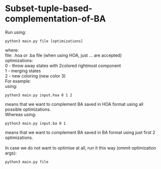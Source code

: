 # Subset-tuple-based-complementation-of-BA

Run using:
  ```
  python3 main.py file [optimizations]
  ```
  where:<br />
    file: .hoa or .ba file  (when using HOA, just ... are accepted)<br />
    optimizations:  <br />
                   0 - throw away states with 2colored rightmost component<br />
                   1 - merging states<br />
                   2 - new coloring (new color 3)<br />
For example:<br />
  using:<br />
  ```
  python3 main.py input.hoa 0 1 2
  ```
  means that we want to complement BA saved in HOA format using all possible optimizations.<br />
  Whereas using:<br />
   ```
  python3 main.py input.ba 0 1
  ```
  means that we want to complement BA saved in BA format using just first 2 optimizations.<br />
  <br />
  In case we do not want to optimise at all, run it this way (ommit optimization args):<br />
  ```
  python3 main.py file
  ```
